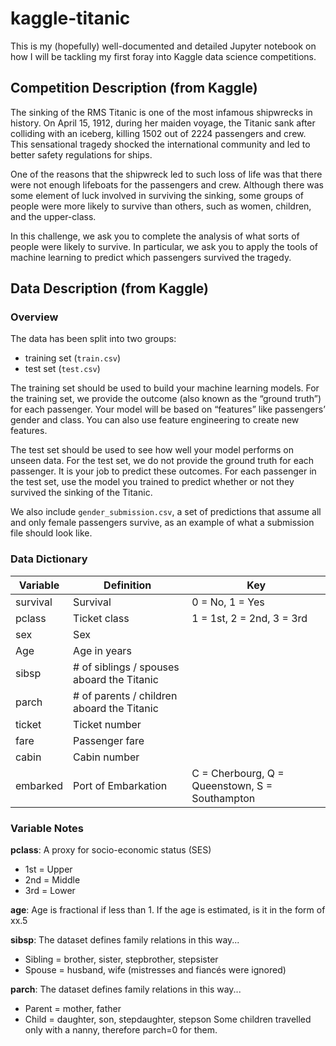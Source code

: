 # kaggle-titanic

This is my (hopefully) well-documented and detailed Jupyter notebook on how I will be tackling my first foray into Kaggle data science competitions. 

## Competition Description (from Kaggle)

The sinking of the RMS Titanic is one of the most infamous shipwrecks in history.  On April 15, 1912, during her maiden voyage, the Titanic sank after colliding with an iceberg, killing 1502 out of 2224 passengers and crew. This sensational tragedy shocked the international community and led to better safety regulations for ships.

One of the reasons that the shipwreck led to such loss of life was that there were not enough lifeboats for the passengers and crew. Although there was some element of luck involved in surviving the sinking, some groups of people were more likely to survive than others, such as women, children, and the upper-class.

In this challenge, we ask you to complete the analysis of what sorts of people were likely to survive. In particular, we ask you to apply the tools of machine learning to predict which passengers survived the tragedy.


## Data Description (from Kaggle)

### Overview

The data has been split into two groups:

- training set (`train.csv`)
- test set (`test.csv`)

The training set should be used to build your machine learning models. For the training set, we provide the outcome (also known as the “ground truth”) for each passenger. Your model will be based on “features” like passengers’ gender and class. You can also use feature engineering to create new features.

The test set should be used to see how well your model performs on unseen data. For the test set, we do not provide the ground truth for each passenger. It is your job to predict these outcomes. For each passenger in the test set, use the model you trained to predict whether or not they survived the sinking of the Titanic.

We also include `gender_submission.csv`, a set of predictions that assume all and only female passengers survive, 
as an example of what a submission file should look like.

### Data Dictionary

|Variable	|Definition	 |Key                         |
|---------------|----------------|----------------------------|
| survival 	| Survival 	 | 0 = No, 1 = Yes            |
| pclass 	| Ticket class 	 | 1 = 1st, 2 = 2nd, 3 = 3rd  |
| sex 	        | Sex 	         |                            |
| Age 	        | Age in years 	 |                            |
| sibsp 	| # of siblings / spouses aboard the Titanic  |    |	
| parch 	| # of parents / children aboard the Titanic  |	   |
| ticket 	| Ticket number  |                            |	
| fare 	        | Passenger fare |                            | 	
| cabin 	| Cabin number 	 |                            |
| embarked 	| Port of Embarkation |	C = Cherbourg, Q = Queenstown, S = Southampton |

### Variable Notes

**pclass**: A proxy for socio-economic status (SES)
- 1st = Upper
- 2nd = Middle
- 3rd = Lower

**age**: Age is fractional if less than 1. If the age is estimated, is it in the form of xx.5

**sibsp**: The dataset defines family relations in this way...
- Sibling = brother, sister, stepbrother, stepsister
- Spouse = husband, wife (mistresses and fiancés were ignored)

**parch**: The dataset defines family relations in this way...
- Parent = mother, father
- Child = daughter, son, stepdaughter, stepson
Some children travelled only with a nanny, therefore parch=0 for them.

